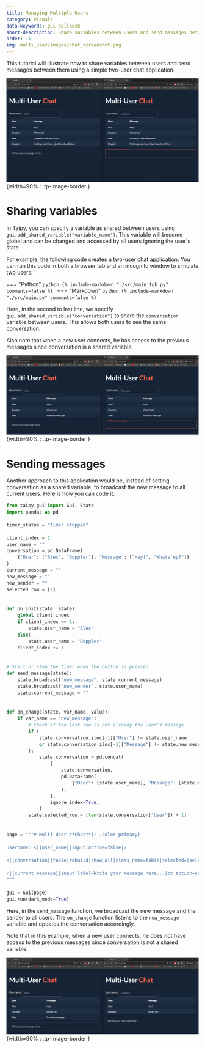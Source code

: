 ```yaml
---
title: Managing Multiple Users
category: visuals
data-keywords: gui callback
short-description: Share variables between users and send messages between them.
order: 11
img: multi_user/images/chat_screenshot.png
---
```


This tutorial will illustrate how to share variables between users and send messages
between them using a simple two-user chat application.

![Chat Application](images/chat_screenshot.png){width=90% : .tp-image-border }


# Sharing variables

In Taipy, you can specify a variable as shared between users using
`gui.add_shared_variable("variable_name")`. This variable will become global and
can be changed and accessed by all users ignoring the user's state.

For example, the following code creates a two-user chat application. You can run
this code in both a browser tab and an incognito window to simulate two users.

=== "Python"
    ```python
    {%
    include-markdown "./src/main_tgb.py"
    comments=false
    %}
    ```
=== "Markdown"
    ```python
    {%
    include-markdown "./src/main.py"
    comments=false
    %}
    ```

Here, in the second to last line, we specify
`gui.add_shared_variable("conversation")` to share the `conversation` variable
between users. This allows both users to see the same conversation.

Also note that when a new user connects, he has access to the previous messages
since conversation is a shared variable.

![Broadcasted Message Screenshot](images/shared_msg.png){width=90% : .tp-image-border }

# Sending messages

Another approach to this application would be, instead of setting conversation as
a shared variable, to broadcast the new message to all current users. Here is how
you can code it:

```python
from taipy.gui import Gui, State
import pandas as pd

timer_status = "Timer stopped"

client_index = 1
user_name = ""
conversation = pd.DataFrame(
    {"User": ["Alex", "Doppler"], "Message": ["Hey!", "Whats'up?"]}
)
current_message = ""
new_message = ""
new_sender = ""
selected_row = [2]


def on_init(state: State):
    global client_index
    if client_index == 1:
        state.user_name = "Alex"
    else:
        state.user_name = "Doppler"
    client_index += 1


# Start or stop the timer when the button is pressed
def send_message(state):
    state.broadcast("new_message", state.current_message)
    state.broadcast("new_sender", state.user_name)
    state.current_message = ""


def on_change(state, var_name, value):
    if var_name == "new_message":
        # Check if the last row is not already the user's message
        if (
            state.conversation.iloc[-1]["User"] != state.user_name
            or state.conversation.iloc[-1]["Message"] != state.new_message
        ):
            state.conversation = pd.concat(
                [
                    state.conversation,
                    pd.DataFrame(
                        {"User": [state.user_name], "Message": [state.new_message]}
                    ),
                ],
                ignore_index=True,
            )
        state.selected_row = [len(state.conversation["User"]) + 1]


page = """# Multi-User **Chat**{: .color-primary}

Username: <|{user_name}|input|active=false|>

<|{conversation}|table|rebuild|show_all|class_name=table|selected={selected_row}|>

<|{current_message}|input|label=Write your message here...|on_action=send_message|class_name=fullwidth|change_delay=-1|>
"""

gui = Gui(page)
gui.run(dark_mode=True)
```

Here, in the `send_message` function, we broadcast the new message and the sender
to all users. The `on_change` function listens to the `new_message` variable and
updates the conversation accordingly.

Note that in this example, when a new user connects, he does not have access to the
previous messages since conversation is not a shared variable.

![Broadcasted Message Screenshot](images/broadcasted_msg.png){width=90% : .tp-image-border }